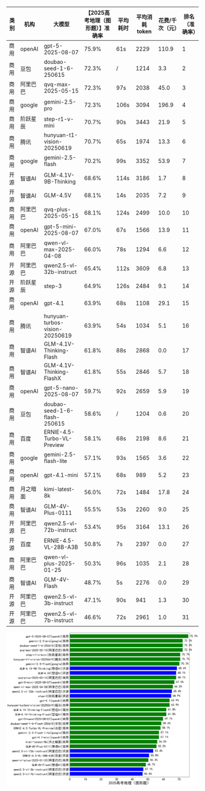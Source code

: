 
|类别|机构|大模型|【2025高考地理（图形题）】准确率|平均耗时|平均消耗token|花费/千次（元）|排名（准确率）|
|---|---|-----|-------------------|-------|-----------|-----------|-----------|
|商用|openAI|gpt-5-2025-08-07|75.9%|61s|2229|110.9|1|
|商用|豆包|doubao-seed-1-6-250615|72.3%|/|1214|3.3|2|
|商用|阿里巴巴|qvq-max-2025-05-15|72.3%|97s|2038|45.0|3|
|商用|google|gemini-2.5-pro|72.3%|106s|3094|196.9|4|
|商用|阶跃星辰|step-r1-v-mini|70.7%|90s|3443|21.9|5|
|商用|腾讯|hunyuan-t1-vision-20250619|70.7%|65s|1974|13.3|6|
|商用|google|gemini-2.5-flash|70.2%|99s|3352|53.9|7|
|开源|智谱AI|GLM-4.1V-9B-Thinking|68.6%|114s|3186|1.7|8|
|开源|智谱AI|GLM-4.5V|68.1%|14s|2035|7.2|9|
|商用|阿里巴巴|qvq-plus-2025-05-15|68.1%|124s|2499|10.0|10|
|商用|openAI|gpt-5-mini-2025-08-07|67.0%|67s|1566|13.9|11|
|商用|阿里巴巴|qwen-vl-max-2025-04-08|66.0%|78s|1294|6.6|12|
|开源|阿里巴巴|qwen2.5-vl-32b-instruct|65.4%|112s|3609|6.8|13|
|开源|阶跃星辰|step-3|64.9%|126s|2484|9.1|14|
|商用|openAI|gpt-4.1|63.9%|68s|1108|29.1|15|
|商用|腾讯|hunyuan-turbos-vision-20250619|63.9%|54s|1034|5.1|16|
|商用|智谱AI|GLM-4.1V-Thinking-Flash|61.8%|88s|2868|0.0|17|
|商用|智谱AI|GLM-4.1V-Thinking-FlashX|61.8%|55s|2846|5.7|18|
|商用|openAI|gpt-5-nano-2025-08-07|59.7%|92s|2659|5.9|19|
|商用|豆包|doubao-seed-1-6-flash-250615|58.6%|/|1204|0.6|20|
|商用|百度|ERNIE-4.5-Turbo-VL-Preview|58.1%|68s|2198|8.6|21|
|商用|google|gemini-2.5-flash-lite|57.1%|93s|1565|3.6|22|
|商用|openAI|gpt-4.1-mini|57.1%|68s|989|5.2|23|
|商用|月之暗面|kimi-latest-8k|56.0%|72s|1484|17.8|24|
|商用|智谱AI|GLM-4V-Plus-0111|55.5%|53s|2260|9.0|25|
|开源|阿里巴巴|qwen2.5-vl-72b-instruct|53.4%|95s|3164|13.1|26|
|开源|百度|ERNIE-4.5-VL-28B-A3B|50.8%|7s|2397|0.0|27|
|商用|阿里巴巴|qwen-vl-plus-2025-01-25|50.3%|96s|1035|2.1|28|
|商用|智谱AI|GLM-4V-Flash|48.7%|5s|2276|0.0|29|
|开源|阿里巴巴|qwen2.5-vl-3b-instruct|47.1%|90s|941|1.3|30|
|开源|阿里巴巴|qwen2.5-vl-7b-instruct|46.6%|72s|2961|1.0|31|


![lin](../pic/2025高考地理（图形题）.png)